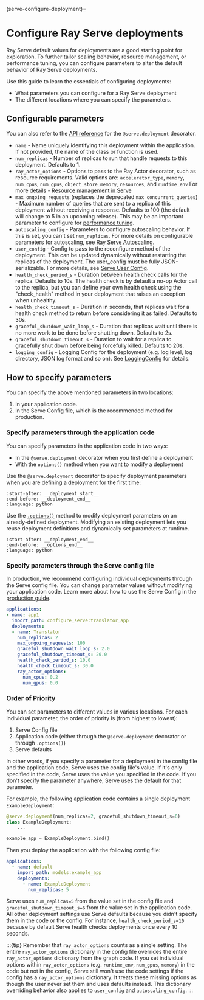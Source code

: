 (serve-configure-deployment)=

# Configure Ray Serve deployments

Ray Serve default values for deployments are a good starting point for exploration. To further tailor scaling behavior, resource management, or performance tuning, you can configure parameters to alter the default behavior of Ray Serve deployments.

Use this guide to learn the essentials of configuring deployments:
- What parameters you can configure for a Ray Serve deployment
- The different locations where you can specify the parameters.

## Configurable parameters

You can also refer to the [API reference](../serve/api/doc/ray.serve.deployment_decorator.rst) for the `@serve.deployment` decorator.

- `name` - Name uniquely identifying this deployment within the application. If not provided, the name of the class or function is used.
- `num_replicas` - Number of replicas to run that handle requests to this deployment. Defaults to 1.
- `ray_actor_options` - Options to pass to the Ray Actor decorator, such as resource requirements. Valid options are: `accelerator_type`, `memory`, `num_cpus`, `num_gpus`, `object_store_memory`, `resources`, and `runtime_env` For more details - [Resource management in Serve](serve-cpus-gpus)
- `max_ongoing_requests` (replaces the deprecated `max_concurrent_queries`) - Maximum number of queries that are sent to a replica of this deployment without receiving a response. Defaults to 100 (the default will change to 5 in an upcoming release). This may be an important parameter to configure for [performance tuning](serve-perf-tuning).
- `autoscaling_config` - Parameters to configure autoscaling behavior. If this is set, you can't set `num_replicas`. For more details on configurable parameters for autoscaling, see [Ray Serve Autoscaling](serve-autoscaling). 
- `user_config` -  Config to pass to the reconfigure method of the deployment. This can be updated dynamically without restarting the replicas of the deployment. The user_config must be fully JSON-serializable. For more details, see [Serve User Config](serve-user-config). 
- `health_check_period_s` - Duration between health check calls for the replica. Defaults to 10s. The health check is by default a no-op Actor call to the replica, but you can define your own health check using the "check_health" method in your deployment that raises an exception when unhealthy.
- `health_check_timeout_s` - Duration in seconds, that replicas wait for a health check method to return before considering it as failed. Defaults to 30s.
- `graceful_shutdown_wait_loop_s` - Duration that replicas wait until there is no more work to be done before shutting down. Defaults to 2s.
- `graceful_shutdown_timeout_s` - Duration to wait for a replica to gracefully shut down before being forcefully killed. Defaults to 20s.
- `logging_config` - Logging Config for the deployment (e.g. log level, log directory, JSON log format and so on). See [LoggingConfig](../serve/api/doc/ray.serve.schema.LoggingConfig.rst) for details.

## How to specify parameters

You can specify the above mentioned parameters in two locations:
1. In your application code.
2. In the Serve Config file, which is the recommended method for production.

### Specify parameters through the application code

You can specify parameters in the application code in two ways:
- In the `@serve.deployment` decorator when you first define a deployment
- With the `options()` method when you want to modify a deployment

Use the `@serve.deployment` decorator to specify deployment parameters when you are defining a deployment for the first time:

```{literalinclude} ../serve/doc_code/configure_serve_deployment/model_deployment.py
:start-after: __deployment_start__
:end-before: __deployment_end__
:language: python
```

Use the [`.options()`](../serve/api/doc/ray.serve.Deployment.rst) method to modify deployment parameters on an already-defined deployment. Modifying an existing deployment lets you reuse deployment definitions and dynamically set parameters at runtime.

```{literalinclude} ../serve/doc_code/configure_serve_deployment/model_deployment.py
:start-after: __deployment_end__
:end-before: __options_end__
:language: python
```

### Specify parameters through the Serve config file

In production, we recommend configuring individual deployments through the Serve config file. You can change parameter values without modifying your application code. Learn more about how to use the Serve Config in the [production guide](serve-in-production-config-file).

```yaml
applications:
- name: app1
  import_path: configure_serve:translator_app
  deployments:
  - name: Translator
    num_replicas: 2
    max_ongoing_requests: 100
    graceful_shutdown_wait_loop_s: 2.0
    graceful_shutdown_timeout_s: 20.0
    health_check_period_s: 10.0
    health_check_timeout_s: 30.0
    ray_actor_options:
      num_cpus: 0.2
      num_gpus: 0.0
```

### Order of Priority

You can set parameters to different values in various locations. For each individual parameter, the order of priority is (from highest to lowest):

1. Serve Config file
2. Application code (either through the `@serve.deployment` decorator or through `.options()`)
3. Serve defaults

In other words, if you specify a parameter for a deployment in the config file and the application code, Serve uses the config file's value. If it's only specified in the code, Serve uses the value you specified in the code. If you don't specify the parameter anywhere, Serve uses the default for that parameter.

For example, the following application code contains a single deployment `ExampleDeployment`:

```python
@serve.deployment(num_replicas=2, graceful_shutdown_timeout_s=6)
class ExampleDeployment:
    ...

example_app = ExampleDeployment.bind()
```

Then you deploy the application with the following config file:

```yaml
applications:
  - name: default
    import_path: models:example_app 
    deployments:
      - name: ExampleDeployment
        num_replicas: 5
```

Serve uses `num_replicas=5` from the value set in the config file and `graceful_shutdown_timeout_s=6` from the value set in the application code. All other deployment settings use Serve defaults because you didn't specify them in the code or the config. For instance, `health_check_period_s=10` because by default Serve health checks deployments once every 10 seconds.

:::{tip}
Remember that `ray_actor_options` counts as a single setting. The entire `ray_actor_options` dictionary in the config file overrides the entire `ray_actor_options` dictionary from the graph code. If you set individual options within `ray_actor_options` (e.g. `runtime_env`, `num_gpus`, `memory`) in the code but not in the config, Serve still won't use the code settings if the config has a `ray_actor_options` dictionary. It treats these missing options as though the user never set them and uses defaults instead. This dictionary overriding behavior also applies to `user_config` and `autoscaling_config`.
:::

